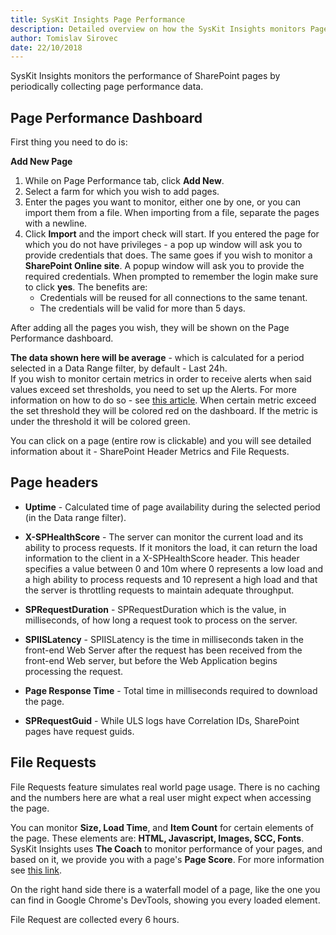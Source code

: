 ```yaml
---
title: SysKit Insights Page Performance 
description: Detailed overview on how the SysKit Insights monitors Page Performance.
author: Tomislav Sirovec
date: 22/10/2018
---
```


SysKit Insights monitors the performance of SharePoint pages by periodically collecting page performance data. 

## Page Performance Dashboard

First thing you need to do is:

__Add New Page__
1. While on Page Performance tab, click __Add New__.
2. Select a farm for which you wish to add pages. 
3. Enter the pages you want to monitor, either one by one, or you can import them from a file. When importing from a file, separate the pages with a newline.
4. Click __Import__ and the import check will start. If you entered the page for which you do not have privileges - a pop up window will ask you to provide credentials that does. The same goes if you wish to monitor a __SharePoint Online site__. A popup window will ask you to provide the required credentials. When prompted to remember the login make sure to click __yes__. The benefits are:
    - Credentials will be reused for all connections to the same tenant.
    - The credentials will be valid for more than 5 days.


After adding all the pages you wish, they will be shown on the Page Performance dashboard.

__The data shown here will be average__ - which is calculated for a period selected in a Data Range filter, by default - Last 24h.  
If you wish to monitor certain metrics in order to receive alerts when said values exceed set thresholds, you need to set up the Alerts. For more information on how to do so - see [this article](#internal/how-to/manage-alerts#page-performance). When certain metric exceed the set threshold they will be colored red on the dashboard. If the metric is under the threshold it will be colored green.  

You can click on a page (entire row is clickable) and you will see detailed information about it - SharePoint Header Metrics and File Requests. 

## Page headers

* __Uptime__ - Calculated time of page availability during the selected period (in the Data range filter).

* __X-SPHealthScore__ - The server can monitor the current load and its ability to process requests. If it monitors the load, it can return the load information to the client in a X-SPHealthScore header. This header specifies a value between 0 and 10m where 0 represents a low load and a high ability to process requests and 10 represent a high load and that the server is throttling requests to maintain adequate throughput. 

* __SPRequestDuration__ - SPRequestDuration which is the value, in milliseconds, of how long a request took to process on the server. 

* __SPIISLatency__ - SPIISLatency is the time in milliseconds taken in the front-end Web Server after the request has been received from the front-end Web server, but before the Web Application begins processing the request. 

* __Page Response Time__ - Total time in milliseconds required to download the page.

* __SPRequestGuid__ - While ULS logs have Correlation IDs, SharePoint pages have request guids.


## File Requests

File Requests feature simulates real world page usage. There is no caching and the numbers here are what a real user might expect when accessing the page. 

You can monitor __Size, Load Time__, and __Item Count__ for certain elements of the page. These elements are: __HTML, Javascript, Images, SCC, Fonts__.  
SysKit Insights uses __The Coach__ to monitor performance of your pages, and based on it, we provide you with a page's __Page Score__. For more information see [this link](https://www.sitespeed.io/documentation/coach/introduction/). 

On the right hand side there is a waterfall model of a page, like the one you can find in Google Chrome's DevTools, showing you every loaded element. 

File Request are collected every 6 hours. 